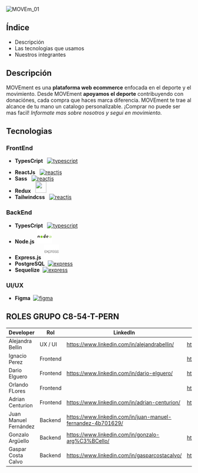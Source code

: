 ![MOVEm_01](https://user-images.githubusercontent.com/102632512/206359286-b98bca53-b50d-4d63-9b91-10da805bbd76.png)

## Índice 
- Descripción
- Las tecnologias que usamos
- Nuestros integrantes

## Descripción 
MOVEment es una **plataforma web ecommerce** enfocada en el deporte y el movimiento.
Desde MOVEment **apoyamos el deporte** contribuyendo con donaciónes, cada compra que haces marca diferencia. 
MOVEment te trae al alcance de tu mano un catalogo personalizable. ¡Comprar no puede ser mas facil!
*Informate mas sobre nosotros y segui en movimiento.*

## Tecnologias

### **FrontEnd**

-   **TypesCript** &nbsp; <a href="https://www.typescriptlang.org/" rel="nofollow"> <img src="https://user-images.githubusercontent.com/102632512/206361616-18e1f5eb-d720-4cac-9e9a-2e16747d726e.png" alt="typescript"  width="20" height="20" style="max-width: 100%;"> </a>
*   **ReactJs** &nbsp; <a href="https://reactjs.org/" rel="nofollow"> <img src="https://cdn.icon-icons.com/icons2/2415/PNG/96/react_original_wordmark_logo_icon_146375.png" alt="reactjs" width="30" height="30" style="max-width: 100%;"> </a>
*   **Sass** &nbsp; <a href="https://sass-lang.com/" rel="nofollow"> <img src="https://user-images.githubusercontent.com/102632512/206369389-ddb1d099-929d-415d-9104-d7df2a7c4590.png" alt="reactjs" width="30" height="30" style="max-width: 100%;"> </a>
*   **Redux** &nbsp; <a href="https://es.redux.js.org/" rel="nofollow"> <img src="https://user-images.githubusercontent.com/102632512/206369396-08fe949c-f01b-4047-b68a-d46c9926fd94.jpg" width="30" height="30" style="max-width: 100%;"> </a>
*   **Tailwindcss** &nbsp; <a href="https://tailwindcss.com/" rel="nofollow"> <img src="https://user-images.githubusercontent.com/102632512/206369384-429ad29c-fce5-4070-94ea-ee70ef40f372.png" alt="reactjs" width="30" height="30" style="max-width: 100%;"> </a>

### **BackEnd**
-   **TypesCript** &nbsp; <a href="https://www.typescriptlang.org/" rel="nofollow"> <img src="https://user-images.githubusercontent.com/102632512/206361616-18e1f5eb-d720-4cac-9e9a-2e16747d726e.png" alt="typescript"  width="20" height="20" style="max-width: 100%;"> </a>
-   **Node.js**&nbsp; <a href="https://nodejs.org" rel="nofollow"> <img src="https://raw.githubusercontent.com/devicons/devicon/master/icons/nodejs/nodejs-original-wordmark.svg" alt="nodejs" width="40" height="40" style="max-width: 100%;"> </a>
-   **Express.js**&nbsp; <a href="https://expressjs.com" rel="nofollow"> <img src="https://raw.githubusercontent.com/devicons/devicon/master/icons/express/express-original-wordmark.svg" alt="express" width="40" height="40" style="max-width: 100%;"> </a>
-   **PostgreSQL**&nbsp; <a href="https://www.postgresql.org/" rel="nofollow"> <img src="http://www.geomapik.com/wp-content/uploads/2019/09/postgresql-logo-921x1024.png" alt="express" width="40" height="40" style="max-width: 100%;"> </a>
-   **Sequelize**&nbsp; <a href="https://sequelize.org/" rel="nofollow"> <img src="https://user-images.githubusercontent.com/102632512/206369387-20bc6337-6604-4a3b-afaa-4d6d2718a7bf.png" alt="express" width="25" height="25" style="max-width: 100%;"> </a>

### **UI/UX**

-   **Figma**&nbsp; <a href="https://www.figma.com/" rel="nofollow"> <img src="https://camo.githubusercontent.com/ed93c2b000a76ceaad1503e7eb9356591b885227e82a36a005b9d3498b303ba5/68747470733a2f2f7777772e766563746f726c6f676f2e7a6f6e652f6c6f676f732f6669676d612f6669676d612d69636f6e2e737667" alt="figma" width="25" height="25" data-canonical-src="https://www.vectorlogo.zone/logos/figma/figma-icon.svg" style="max-width: 100%;"> </a>


## ROLES GRUPO C8-54-T-PERN

| Developer               | Rol      | LinkedIn                                             | GitHub - Behance                    |
| ----------------------- | -------- | ---------------------------------------------------- | ----------------------------------- |
| Alejandra Bellin | UX / UI  | https://www.linkedin.com/in/alejandrabellin/ | https://www.behance.net/alejandrabellin |
| Ignacio Perez | Frontend  |         | https://github.com/IgnacioPrez |
| Dario Elguero | Frontend  | https://www.linkedin.com/in/dario-elguero/ | https://github.com/Dario-Elguero |
| Orlando FLores | Frontend  |         | https://github.com/lalomax |
| Adrian Centurion | Frontend  | https://www.linkedin.com/in/adrian-centurion/ | https://github.com/adrianmcenturion |
| Juan Manuel Fernández | Backend  | https://www.linkedin.com/in/juan-manuel-fernandez-4b701629/ |       |
| Gonzalo Argüello | Backend  | https://www.linkedin.com/in/gonzalo-arg%C3%BCello/ | https://github.com/goarguello97/ |
| Gaspar Costa Calvo  | Backend | https://www.linkedin.com/in/gasparcostacalvo/ | https://github.com/gaspar-costa-calvo |

